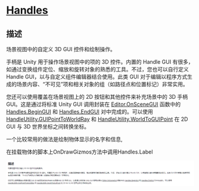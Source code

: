# [Handles](https://docs.unity3d.com/cn/2019.4/ScriptReference/Handles.html)

## 描述

场景视图中的自定义 3D GUI 控件和绘制操作。

手柄是 Unity 用于操作场景视图中的项的 3D 控件。内置的 Handle GUI 有很多，如通过变换组件定位、缩放和旋转对象的熟悉的工具。不过，您也可以自行定义 Handle GUI，以与自定义组件编辑器结合使用。此类 GUI 对于编辑以程序方式生成的场景内容、“不可见”项和相关对象的组（如路径点和位置标记）非常实用。

您还可以使用覆盖在场景视图上的 2D 按钮和其他控件来补充场景中的 3D 手柄 GUI。这是通过将标准 Unity GUI 调用封装在 [Editor.OnSceneGUI](https://docs.unity3d.com/cn/2019.4/ScriptReference/Editor.OnSceneGUI.html) 函数中的 [Handles.BeginGUI](https://docs.unity3d.com/cn/2019.4/ScriptReference/Handles.BeginGUI.html) 和 [Handles.EndGUI](https://docs.unity3d.com/cn/2019.4/ScriptReference/Handles.EndGUI.html) 对中完成的。可以使用 [HandleUtility.GUIPointToWorldRay](https://docs.unity3d.com/cn/2019.4/ScriptReference/HandleUtility.GUIPointToWorldRay.html) 和 [HandleUtility.WorldToGUIPoint](https://docs.unity3d.com/cn/2019.4/ScriptReference/HandleUtility.WorldToGUIPoint.html) 在 2D GUI 与 3D 世界坐标之间转换坐标。

一个比较常用的做法是绘制物体显示的名字和信息,

在挂载物体的脚本上OnDrawGizmos方法中调用Handles.Label

![image-20200907221855831](https://raw.githubusercontent.com/Nocye/ImageBed/master/20200907221855.png)